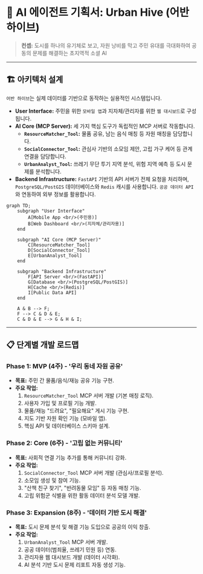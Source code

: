 # 🤖 AI 에이전트 기획서: Urban Hive (어반 하이브)

> **컨셉:** 도시를 하나의 유기체로 보고, 자원 낭비를 막고 주민 유대를 극대화하여 공동의 문제를 해결하는 초지역적 소셜 AI

---

## 🏗️ 아키텍처 설계

`어반 하이브`는 실제 데이터를 기반으로 동작하는 실용적인 시스템입니다.

- **User Interface:** 주민을 위한 `모바일 앱`과 지자체/관리자를 위한 `웹 대시보드`로 구성됩니다.
- **AI Core (MCP Server):** 세 가지 핵심 도구가 독립적인 MCP 서버로 작동합니다.
    - **`ResourceMatcher_Tool`:** 물품 공유, 남는 음식 매칭 등 자원 매칭을 담당합니다.
    - **`SocialConnector_Tool`:** 관심사 기반의 소모임 제안, 고립 가구 케어 등 관계 연결을 담당합니다.
    - **`UrbanAnalyst_Tool`:** 쓰레기 무단 투기 지역 분석, 위험 지역 예측 등 도시 문제를 분석합니다.
- **Backend Infrastructure:** `FastAPI` 기반의 API 서버가 전체 요청을 처리하며, `PostgreSQL/PostGIS` 데이터베이스와 `Redis` 캐시를 사용합니다. `공공 데이터 API`와 연동하여 외부 정보를 활용합니다.

```mermaid
graph TD;
    subgraph "User Interface"
        A[Mobile App <br/>(주민용)]
        B[Web Dashboard <br/>(지자체/관리자용)]
    end

    subgraph "AI Core (MCP Server)"
        C[ResourceMatcher_Tool]
        D[SocialConnector_Tool]
        E[UrbanAnalyst_Tool]
    end

    subgraph "Backend Infrastructure"
        F[API Server <br/>(FastAPI)]
        G[Database <br/>(PostgreSQL/PostGIS)]
        H[Cache <br/>(Redis)]
        I[Public Data API]
    end

    A & B --> F;
    F --> C & D & E;
    C & D & E --> G & H & I;
```

---

## 📋 단계별 개발 로드맵

### **Phase 1: MVP (4주) - '우리 동네 자원 공유'**

- **목표:** 주민 간 물품/음식/재능 공유 기능 구현.
- **주요 작업:**
    1.  `ResourceMatcher_Tool` MCP 서버 개발 (기본 매칭 로직).
    2.  사용자 가입 및 프로필 기능 개발.
    3.  물품/재능 "드려요", "필요해요" 게시 기능 구현.
    4.  지도 기반 자원 확인 기능 (모바일 앱).
    5.  핵심 API 및 데이터베이스 스키마 설계.

### **Phase 2: Core (6주) - '고립 없는 커뮤니티'**

- **목표:** 사회적 연결 기능 추가를 통해 커뮤니티 강화.
- **주요 작업:**
    1.  `SocialConnector_Tool` MCP 서버 개발 (관심사/프로필 분석).
    2.  소모임 생성 및 참여 기능.
    3.  "산책 친구 찾기", "반려동물 모임" 등 자동 매칭 기능.
    4.  고립 위험군 식별을 위한 활동 데이터 분석 모델 개발.

### **Phase 3: Expansion (8주) - '데이터 기반 도시 해결'**

- **목표:** 도시 문제 분석 및 해결 기능 도입으로 공공의 이익 창출.
- **주요 작업:**
    1.  `UrbanAnalyst_Tool` MCP 서버 개발.
    2.  공공 데이터(범죄율, 쓰레기 민원 등) 연동.
    3.  관리자용 웹 대시보드 개발 (데이터 시각화).
    4.  AI 분석 기반 도시 문제 리포트 자동 생성 기능. 